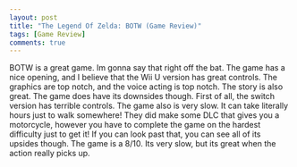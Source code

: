 ```yaml
---
layout: post
title: "The Legend Of Zelda: BOTW (Game Review)"
tags: [Game Review]
comments: true
---
```


BOTW is a great game. Im gonna say that right off the bat. The game has a nice opening, and I believe that the Wii U version has great controls. The graphics are top notch, and the voice acting is top notch. The story is also great. The game does have its downsides though. First of all, the switch version has terrible controls. The game also is very slow. It can take literally hours just to walk somewhere! They did make some DLC that gives you a motorcycle, however you have to complete the game on the hardest difficulty just to get it! If you can look past that, you can see all of its upsides though. The game is a 8/10. Its very slow, but its great when the action really picks up.
